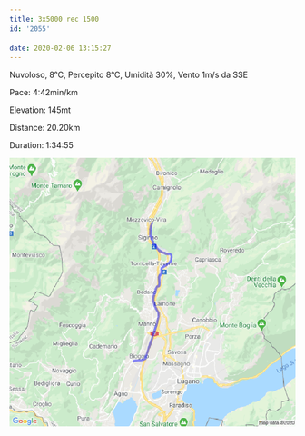 ```yaml
---
title: 3x5000 rec 1500
id: '2055'

date: 2020-02-06 13:15:27
---
```


Nuvoloso, 8°C, Percepito 8°C, Umidità 30%, Vento 1m/s da SSE

Pace: 4:42min/km

Elevation: 145mt

Distance: 20.20km

Duration: 1:34:55

![image](/images/2021/08/20200206-activity-map.png)
